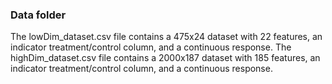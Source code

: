 ### Data folder

The lowDim_dataset.csv file contains a 475x24 dataset with 22 features, an indicator treatment/control column, and a continuous response. The highDim_dataset.csv file contains a 2000x187 dataset with 185 features, an indicator treatment/control column, and a continuous response.


